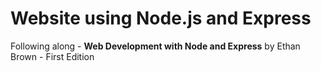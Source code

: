 # Website using Node.js and Express
Following along - **Web Development with Node and Express** by Ethan Brown - First Edition 